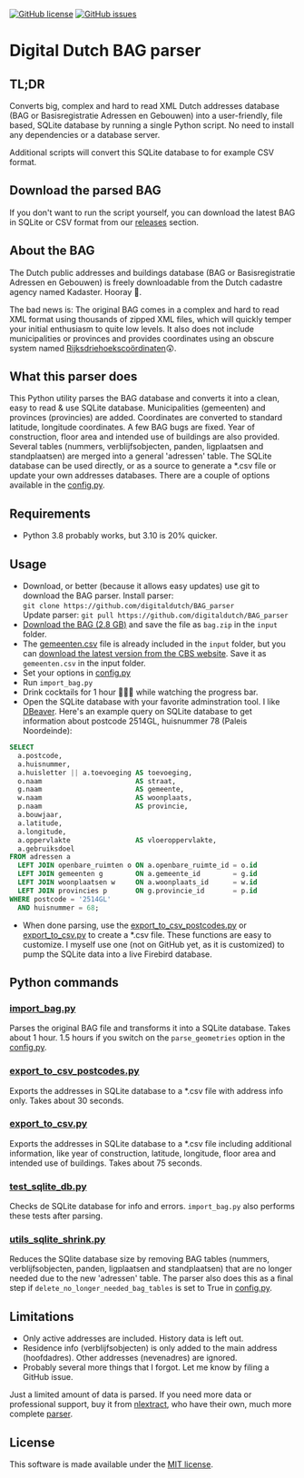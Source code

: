 [![GitHub license](https://img.shields.io/github/license/digitaldutch/BAG_parser)](https://github.com/digitaldutch/BAG_parser/blob/master/LICENSE)
[![GitHub issues](https://img.shields.io/github/issues/digitaldutch/BAG_parser)](https://github.com/digitaldutch/BAG_parser/issues)

# Digital Dutch BAG parser

## TL;DR
Converts big, complex and hard to read XML Dutch addresses database (BAG or Basisregistratie Adressen en Gebouwen) into a 
user-friendly, file based, SQLite database by running a single Python script. 
No need to install any dependencies or a database server. 

Additional scripts will convert this SQLite database to for example CSV format. 

## Download the parsed BAG
If you don't want to run the script yourself, you can download the latest BAG in SQLite or CSV format from
our [releases](https://github.com/digitaldutch/BAG_parser/releases) section.

## About the BAG ##
The Dutch public addresses and buildings database (BAG or Basisregistratie Adressen en Gebouwen) is freely downloadable
from the Dutch cadastre agency named Kadaster. Hooray 🙂. 

The bad news is: The original BAG comes in a complex and hard to read XML format using thousands of zipped XML files, 
which will quickly temper your initial enthusiasm to quite low levels. 
It also does not include municipalities or provinces and provides coordinates using an obscure system named 
 [Rijksdriehoekscoördinaten](https://nl.wikipedia.org/wiki/Rijksdriehoeksco%C3%B6rdinaten)😲. 

## What this parser does ##
This Python utility parses the BAG database and converts it into a clean, easy to read & use SQLite database.
Municipalities (gemeenten) and provinces (provincies) are added. Coordinates are converted to standard latitude, 
longitude coordinates. A few BAG bugs are fixed. 
Year of construction, floor area and intended use of buildings are also provided. 
Several tables (nummers, verblijfsobjecten, panden, ligplaatsen and standplaatsen) are merged into a general 'adressen'
table. The SQLite database can be used directly, or as a source to generate a *.csv file or update your own addresses 
databases. There are a couple of options available in the [config.py](config.py).

## Requirements ##
* Python 3.8 probably works, but 3.10 is 20% quicker.

## Usage ##
* Download, or better (because it allows easy updates) use git to download the BAG parser. Install parser:  
`git clone https://github.com/digitaldutch/BAG_parser`  
Update parser:
`git pull https://github.com/digitaldutch/BAG_parser`
* [Download the BAG (2.8 GB)](https://www.kadaster.nl/-/kosteloze-download-bag-2.0-extract) and save the file as `bag.zip` in the `input` folder.
* The [gemeenten.csv](input/gemeenten.csv) file is already included in the `input` folder, but you can [download the latest version from the CBS website](https://www.cbs.nl/nl-nl/onze-diensten/methoden/classificaties/overig/gemeentelijke-indelingen-per-jaar). Save it as `gemeenten.csv` in the input folder.
* Set your options in [config.py](config.py)
* Run `import_bag.py`
* Drink cocktails for 1 hour 🌴🍹😎 while watching the progress bar.
* Open the SQLite database with your favorite adminstration tool. I like [DBeaver](https://dbeaver.io/).
Here's an example query on SQLite database to get information about postcode 2514GL, huisnummer 78 (Paleis Noordeinde):
``` SQL
SELECT
  a.postcode,
  a.huisnummer,
  a.huisletter || a.toevoeging AS toevoeging,
  o.naam                       AS straat,
  g.naam                       AS gemeente,
  w.naam                       AS woonplaats,
  p.naam                       AS provincie,
  a.bouwjaar,
  a.latitude,
  a.longitude,
  a.oppervlakte                AS vloeroppervlakte,
  a.gebruiksdoel
FROM adressen a
  LEFT JOIN openbare_ruimten o ON a.openbare_ruimte_id = o.id
  LEFT JOIN gemeenten g        ON a.gemeente_id        = g.id
  LEFT JOIN woonplaatsen w     ON a.woonplaats_id      = w.id
  LEFT JOIN provincies p       ON g.provincie_id       = p.id
WHERE postcode = '2514GL'
  AND huisnummer = 68;
```
* When done parsing, use the [export_to_csv_postcodes.py](export_to_csv_postcodes.py) or [export_to_csv.py](export_to_csv.py) 
to create a *.csv file. These functions are easy to customize. I myself use one (not on GitHub yet, as it is customized) to pump the 
SQLite data into a live Firebird database.

## Python commands ##

### [import_bag.py](import_bag.py) ###
Parses the original BAG file and transforms it into a SQLite database. Takes about 1 hour. 1.5 hours if you switch on 
the `parse_geometries` option in the [config.py](config.py).

### [export_to_csv_postcodes.py](export_to_csv_postcodes.py) ###
Exports the addresses in SQLite database to a *.csv file with address info only. Takes about 30 seconds.

### [export_to_csv.py](export_to_csv.py) ###
Exports the addresses in SQLite database to a *.csv file including additional information, like year of construction, 
latitude, longitude, floor area and intended use of buildings. Takes about 75 seconds.

### [test_sqlite_db.py](test_sqlite_db.py) ###
Checks de SQLite database for info and errors. `import_bag.py` also performs these tests after parsing.

### [utils_sqlite_shrink.py](utils_sqlite_shrink.py) ###
Reduces the SQlite database size by removing BAG tables (nummers, verblijfsobjecten, panden, ligplaatsen and standplaatsen) 
that are no longer needed due to the new 'adressen' table.
The parser also does this as a final step if `delete_no_longer_needed_bag_tables` is set to True in [config.py](config.py).

## Limitations ##
* Only active addresses are included. History data is left out.
* Residence info (verblijfsobjecten) is only added to the main address (hoofdadres). Other addresses (nevenadres) are ignored.
* Probably several more things that I forgot. Let me know by filing a GitHub issue.

Just a limited amount of data is parsed. If you need more data or professional support, buy it from [nlextract](https://nlextract.nl/), 
who have their own, much more complete [parser](https://github.com/nlextract/NLExtract).

## License ##
This software is made available under the [MIT license](LICENSE).
